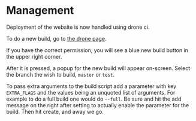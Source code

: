 # Management

Deployment of the website is now handled using drone ci.

To do a new build, go to [the drone page](https://drone.fsfe.org/FSFE/fsfe-website).

If you have the correct permission, you will see a blue new build button in the upper right corner.

After it is pressed, a popup for the new build will appear on-screen. Select the branch the wish to build, `master` or `test`.

To pass extra arguments to the build script add a parameter with key `EXTRA_FLAGS` and the values being an unquoted list of arguments. For example to do a full build one would do `--full`. Be sure and hit the add message on the right after setting to actually enable the parameter for the build. Then hit create, and away we go.
